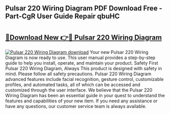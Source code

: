 ## Pulsar 220 Wiring Diagram PDF Download Free - Part-CgR User Guide Repair qbuHC

# <h2><a href="http://dfij0zt.blite.top/?on=Pulsar+220+Wiring+Diagram">🔗Download New 👉🔴 Pulsar 220 Wiring Diagram</a></h2>

[![Pulsar 220 Wiring Diagram download](https://i.imgur.com/lujVjoI.png)](http://dfij0zt.blite.top/?on=Pulsar+220+Wiring+Diagram)
Your new Pulsar 220 Wiring Diagram is now ready to use. This user manual provides a step-by-step guide to help you install, operate, and maintain your product. Safety First Pulsar 220 Wiring Diagram, Always This product is designed with safety in mind. Please follow all safety precautions. Pulsar 220 Wiring Diagram advanced features include facial recognition, gesture control, customizable profiles, and automated tasks, all of which can be accessed and customized through the user interface. We believe that the Pulsar 220 Wiring Diagram has been an essential guide in your quest to understand the features and capabilities of your new item. If you need any assistance or have any questions, our customer service team is always available.
